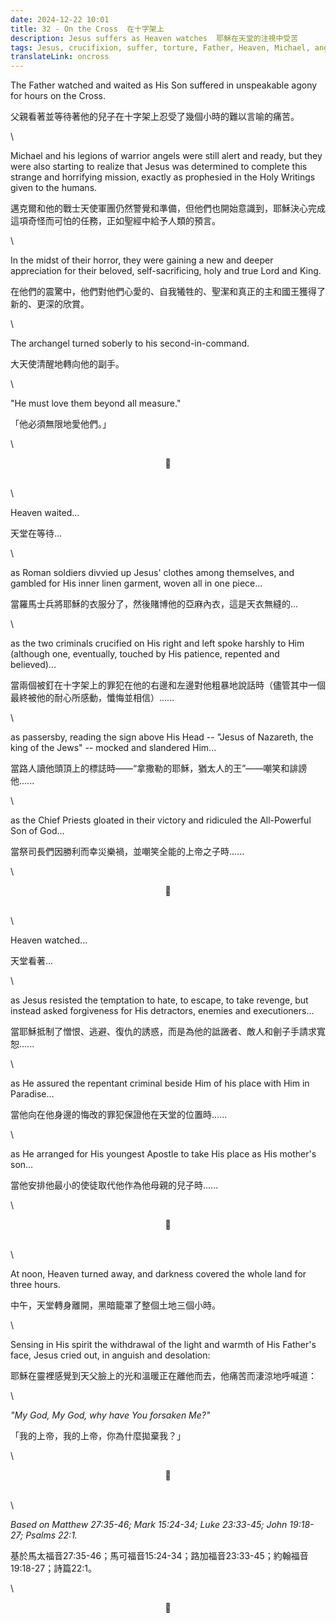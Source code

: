 ```yaml
---
date: 2024-12-22 10:01
title: 32 - On the Cross  在十字架上
description: Jesus suffers as Heaven watches  耶穌在天堂的注視中受苦
tags: Jesus, crucifixion, suffer, torture, Father, Heaven, Michael, angel, warrior, demon
translateLink: oncross
---
```


The Father watched and waited as His Son suffered in unspeakable agony for hours on the Cross. 

父親看著並等待著他的兒子在十字架上忍受了幾個小時的難以言喻的痛苦。

\

Michael and his legions of warrior angels were still alert and ready, but they were also starting to realize that Jesus was determined to complete this strange and horrifying mission, exactly as prophesied in the Holy Writings given to the humans. 

邁克爾和他的戰士天使軍團仍然警覺和準備，但他們也開始意識到，耶穌決心完成這項奇怪而可怕的任務，正如聖經中給予人類的預言。

\

In the midst of their horror, they were gaining a new and deeper appreciation for their beloved, self-sacrificing, holy and true Lord and King. 

在他們的震驚中，他們對他們心愛的、自我犧牲的、聖潔和真正的主和國王獲得了新的、更深的欣賞。

\

The archangel turned soberly to his second-in-command.

大天使清醒地轉向他的副手。

\

"He must love them beyond all measure."

「他必須無限地愛他們。」

\

<center>💠</center>

\
\

Heaven waited...

天堂在等待...

\

as Roman soldiers divvied up Jesus' clothes among themselves, and gambled for His inner linen garment, woven all in one piece...

當羅馬士兵將耶穌的衣服分了，然後賭博他的亞麻內衣，這是天衣無縫的...

\

as the two criminals crucified on His right and left spoke harshly to Him (although one, eventually, touched by His patience, repented and believed)...

當兩個被釘在十字架上的罪犯在他的右邊和左邊對他粗暴地說話時（儘管其中一個最終被他的耐心所感動，懺悔並相信）......

\

as passersby, reading the sign above His Head -- "Jesus of Nazareth, the king of the Jews" -- mocked and slandered Him...

當路人讀他頭頂上的標誌時——“拿撒勒的耶穌，猶太人的王”——嘲笑和誹謗他......

\

as the Chief Priests gloated in their victory and ridiculed the All-Powerful Son of God...

當祭司長們因勝利而幸災樂禍，並嘲笑全能的上帝之子時......

\

<center>💠</center>

\
\

Heaven watched...

天堂看著...

\

as Jesus resisted the temptation to hate, to escape, to take revenge, but instead asked forgiveness for His detractors, enemies and executioners...

當耶穌抵制了憎恨、逃避、復仇的誘惑，而是為他的詆譭者、敵人和劊子手請求寬恕......

\

as He assured the repentant criminal beside Him of his place with Him in Paradise...

當他向在他身邊的悔改的罪犯保證他在天堂的位置時......

\

as He arranged for His youngest Apostle to take His place as His mother's son...

當他安排他最小的使徒取代他作為他母親的兒子時......

\

<center>💠</center>

\
\

At noon, Heaven turned away, and darkness covered the whole land for three hours. 

中午，天堂轉身離開，黑暗籠罩了整個土地三個小時。

\

Sensing in His spirit the withdrawal of the light and warmth of His Father's face, Jesus cried out, in anguish and desolation:

耶穌在靈裡感覺到天父臉上的光和溫暖正在離他而去，他痛苦而淒涼地呼喊道：

\

*"My God, My God, why have You forsaken Me?"*

「我的上帝，我的上帝，你為什麼拋棄我？」

\

<center>💠</center>

\
\

*Based on Matthew 27:35-46; Mark 15:24-34; Luke 23:33-45; John 19:18-27; Psalms 22:1.*

基於馬太福音27:35-46；馬可福音15:24-34；路加福音23:33-45；約翰福音19:18-27；詩篇22:1。

\

<center>💠</center>
